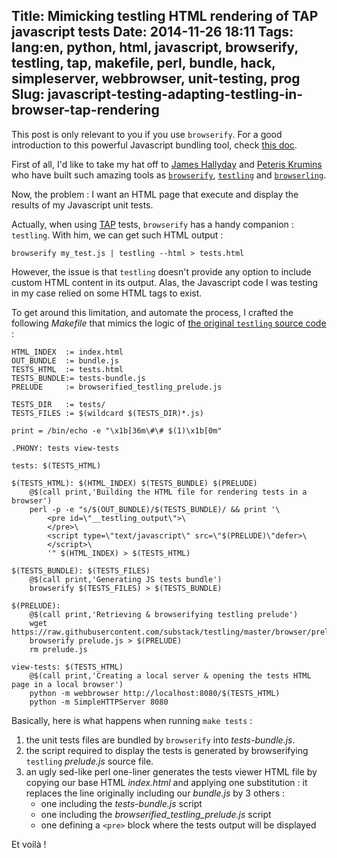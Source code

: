 Title: Mimicking testling HTML rendering of TAP javascript tests
Date: 2014-11-26 18:11
Tags: lang:en, python, html, javascript, browserify, testling, tap, makefile, perl, bundle, hack, simpleserver, webbrowser, unit-testing, prog
Slug: javascript-testing-adapting-testling-in-browser-tap-rendering
---
This post is only relevant to you if you use `browserify`. For a good introduction to this powerful Javascript bundling tool, check [this doc](//github.com/substack/browserify-handbook).

First of all, I'd like to take my hat off to [James Hallyday](http://substack.net/code) and [Peteris Krumins](http://www.catonmat.net/blog/top-10-browserling-inventions/) who have built such amazing tools as [`browserify`](http://browserify.org), [`testling`](//www.testling.com) and [`browserling`](//www.browserling.com/).

Now, the problem : I want an HTML page that execute and display the results of my Javascript unit tests.

Actually, when using [TAP](//en.wikipedia.org/wiki/Test_Anything_Protocol) tests, `browserify` has a handy companion : `testling`. With him, we can get such HTML output :
```
browserify my_test.js | testling --html > tests.html
```

However, the issue is that `testling` doesn't provide any option to include custom HTML content in its output. Alas, the Javascript code I was testing in my case relied on some HTML tags to exist.

To get around this limitation, and automate the process, I crafted the following _Makefile_ that mimics the logic of [the original `testling` source code](//github.com/substack/testling/blob/master/bin/cmd.js#L307) :

```
HTML_INDEX  := index.html
OUT_BUNDLE  := bundle.js
TESTS_HTML  := tests.html
TESTS_BUNDLE:= tests-bundle.js
PRELUDE     := browserified_testling_prelude.js

TESTS_DIR   := tests/
TESTS_FILES := $(wildcard $(TESTS_DIR)*.js)

print = /bin/echo -e "\x1b[36m\#\# $(1)\x1b[0m"

.PHONY: tests view-tests

tests: $(TESTS_HTML)

$(TESTS_HTML): $(HTML_INDEX) $(TESTS_BUNDLE) $(PRELUDE)
	@$(call print,'Building the HTML file for rendering tests in a browser')
	perl -p -e "s/$(OUT_BUNDLE)/$(TESTS_BUNDLE)/ && print '\
		<pre id=\"__testling_output\">\
        </pre>\
		<script type=\"text/javascript\" src=\"$(PRELUDE)\"defer>\
        </script>\
		'" $(HTML_INDEX) > $(TESTS_HTML)

$(TESTS_BUNDLE): $(TESTS_FILES)
	@$(call print,'Generating JS tests bundle')
	browserify $(TESTS_FILES) > $(TESTS_BUNDLE)

$(PRELUDE):
	@$(call print,'Retrieving & browserifying testling prelude')
	wget https://raw.githubusercontent.com/substack/testling/master/browser/prelude.js
	browserify prelude.js > $(PRELUDE)
	rm prelude.js
    
view-tests: $(TESTS_HTML)
	@$(call print,'Creating a local server & opening the tests HTML page in a local browser')
	python -m webbrowser http://localhost:8080/$(TESTS_HTML)
	python -m SimpleHTTPServer 8080
```

Basically, here is what happens when running `make tests` :

1. the unit tests files are bundled by `browserify` into _tests-bundle.js_.
2. the script required to display the tests is generated by browserifying `testling` _prelude.js_ source file.
3. an ugly sed-like perl one-liner generates the tests viewer HTML file by copying our base HTML _index.html_ and applying one substitution : it replaces the line originally including our _bundle.js_ by 3 others :
    - one including the _tests-bundle.js_ script
    - one including the _browserified\_testling\_prelude.js_ script
    - one defining a `<pre>` block where the tests output will be displayed
    
Et voilà !
